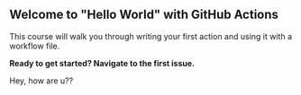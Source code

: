 ## Welcome to "Hello World" with GitHub Actions

This course will walk you through writing your first action and using it with a workflow file. 

**Ready to get started? Navigate to the first issue.**

Hey, how are u??

